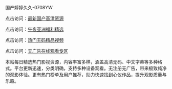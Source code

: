 国产婷婷久久-0708YW

点击访问：<a href="https://heiliaowzu4ur.pages.dev">最新国产高清资源</a>

点击访问：<a href="https://heiliaozj3tjd.pages.dev">午夜亚洲福利精选</a>

点击访问：<a href="https://heiliaoe8ajia.pages.dev">热门无码精品视频</a>

点击访问：<a href="https://heiliaoxqkkct.pages.dev">无广告在线观看专区</a>

本站每日精选热门影视资源，内容丰富多样，涵盖高清无码、中文字幕等多种格式。平台更新迅速，分类明确，支持多种设备观看。无注册无广告，带来极致纯净的观影体验。更有热门榜单及用户推荐，助力快速找到心仪作品，提升观影质量与乐趣。

<span style="display:none;">[Canonical link](）</span>
